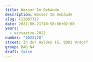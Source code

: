 ```yaml
---
title: Wasser Im Gebäude
description: Wasser Im Gebäude
slug: F22007717
date: 2022-06-21T18:58:00+02:00
years:
  - einsaetze-2022
number: "2022|28"
street: In der Halden 15, 8902 Urdorf
group: BAG N4
draft: false
---
```

